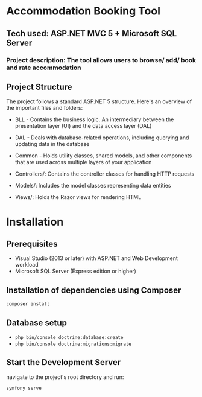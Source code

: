 # **Accommodation Booking Tool**
## **Tech used: ASP.NET MVC 5 + Microsoft SQL Server**
### **Project description: The tool allows users to browse/ add/ book and rate accommodation**



## Project Structure
The project follows a standard ASP.NET 5 structure. Here's an overview of the important files and folders:


* BLL - Contains the business logic. An intermediary between the presentation layer (UI) and the data access layer (DAL)
* DAL - Deals with database-related operations, including querying and updating data in the database
* Common -  Holds utility classes, shared models, and other components that are used across multiple layers of your application
 
* Controllers/: Contains the controller classes for handling HTTP requests
* Models/: Includes the model classes representing data entities
* Views/: Holds the Razor views for rendering HTML





# Installation

## Prerequisites

- Visual Studio (2013 or later) with ASP.NET and Web Development workload
- Microsoft SQL Server (Express edition or higher)



## Installation of dependencies using Composer

`composer install`

## Database setup 

- `php bin/console doctrine:database:create`
- `php bin/console doctrine:migrations:migrate`

## Start the Development Server
navigate to the project's root directory and run:

`symfony serve`
